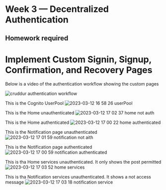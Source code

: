 # Week 3 — Decentralized Authentication

## Homework required


# Implement Custom Signin, Signup, Confirmation, and Recovery Pages

Below is a video of the authentication workflow showing the custom pages

![cruddur authentication workflow](https://user-images.githubusercontent.com/9203226/224574198-51d8c8ca-ba7e-4b7a-b117-c325c3f34dc1.gif)

This is the Cognito UserPool
![2023-03-12 16 58 26 userPool](https://user-images.githubusercontent.com/9203226/224574235-eaee4f9b-1110-4d4b-b8ce-549066792317.jpg)


This is the Home unauthenticated
![2023-03-12 17 02 37 home not auth](https://user-images.githubusercontent.com/9203226/224574242-929cb45d-3e01-4fc4-9cb0-db242804ec5f.jpg)

This is the Home authenticated
![2023-03-12 17 00 22 home authenticated](https://user-images.githubusercontent.com/9203226/224574256-baa73d2e-0090-42eb-879f-29a600a3f918.jpg)

This is the Notification page unauthenticated
![2023-03-12 17 01 59 notification not aith](https://user-images.githubusercontent.com/9203226/224574275-f387918e-300f-4bc1-8c02-e68e869a1ec3.jpg)

This is the Notification page authenticated
![2023-03-12 17 00 59 notification authenticated](https://user-images.githubusercontent.com/9203226/224574288-b9399c56-f366-4439-a6b8-e5974601660f.jpg)

This is tha Home services unauthenticated. It only shows the post permitted
![2023-03-12 17 03 52 home services](https://user-images.githubusercontent.com/9203226/224574309-f0284b59-787e-4a74-8d7e-6830ee20c1df.jpg)

This is tha Notification services unauthenticated. It  shows a not access message
![2023-03-12 17 03 18 notification service](https://user-images.githubusercontent.com/9203226/224574365-977ce06b-a0be-442c-b550-44ac47325d09.jpg)
